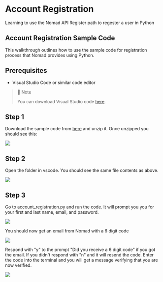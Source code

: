 # Account Registration
Learning to use the Nomad API Register path to regester a user in Python

## Account Registration Sample Code

This walkthrough outlines how to use the sample code for registration process that Nomad provides using Python.

## Prerequisites

- Visual Studio Code or similar code editor

> 📘 Note
> 
> You can download Visual Studio code [here](https://code.visualstudio.com/).

## Step 1

Download the sample code from [here](https://download-directory.github.io/?url=https://github.com/Nomad-Media/samples/tree/main/nomad-samples/python/account_registration) and unzip it. Once unzipped you should see this:

![](https://files.readme.io/8dffbd7-regpy.png)

## Step 2

Open the folder in vscode. You should see the same file contents as above.

![](https://files.readme.io/da50ca5-regvspy.png)

## Step 3

Go to account_registration.py and run the code. It will prompt you you for your first and last name, email, and password.

![](https://files.readme.io/a98bbff-regpycodereg.png)

You should now get an email from Nomad with a 6 digit code

![](https://files.readme.io/a1997f0-email.png)

Respond with "y" to the prompt "Did you receive a 6 digit code" if you got the email. If you didn't respond with "n" and it will resend the code. Enter the code into the terminal and you will get a message verifying that you are now verified.

![](https://files.readme.io/dc5fdd4-verified.png)
